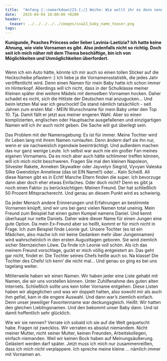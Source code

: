 ```yaml
---
title:  "Anfang {::nomarkdown}23.{:/} Woche: Wie wollt ihr es denn nennen?"
date:   2015-04-04 10:00:00 +0200
header:
  teaser: ../../../../../images/ssw23_baby_name_teaser.png
tags:
---
```

**Kunigunde, Peaches Princess oder lieber Lavinia-Laetizia? Ich hatte keine Ahnung, wie viele Vornamen es gibt. Also jedenfalls nicht so richtig. Doch seit ich mich näher mit dem Thema beschäftige, bin ich von Möglichkeiten und Unmöglichkeiten überfordert.**

<figure>
  <img src="../../../../../images/ssw23_baby_name.jpg" alt="">
  <figcaption></figcaption>
</figure>

Wenn ich ein Auto hätte, könnte ich mir auch so einen tollen Sticker auf die Heckscheibe pflastern :)
Ich liebe ja die Vornamensstatistik, die jedes Jahr veröffentlicht wird. Denn einen Namen für mein Baby hatte ich schon immer im Hinterkopf. Allerdings will ich nicht, dass in der Schulklasse meiner Kleinen später drei weitere Mädels mit demselben Vornamen hocken. Daher schadet es nicht, sich die Hitliste der Deutschen mal anzugucken… Und beim letzten Mal war ich geschockt! Da stand nämlich tatsächlich - seit Jahren zum ersten Mal - MEIN Wunschname für mein Baby unter den Top 10. Tja. Damit fällt er jetzt aus meiner engeren Wahl. Aber so einen komplizierten, englischen oder Hauptsache ausgefallenen und einzigartigen Namen will ich ihr auch nicht geben. Die Sache will gut überlegt sein.

Das Problem mit der Namensgebung: Es ist für immer. Meine Tochter wird ihr Leben lang mit ihrem Namen rumlaufen. Denn ändern darf sie ihn nur, wenn er sie nachweislich irgendwie beeinträchtigt. Und außerdem machen das nur ganz wenige Leute. Ich selbst war auch nie ein großer Fan meines eigenen Vornamens. Da es mich aber auch hätte schlimmer treffen können, will ich mich nicht beschweren. Fragen Sie mal den kleinen Napoleon, Silvester Rakete, Anneken Skywalker oder Jayvelyn Siegrid, Vyvyan Valeska Silke Gwendolyn Anneliese (das ist EIN Name!!) oder… Kein Scheiß. All diese Namen gibt es in Echt! Manche Eltern finden die super. Ich bevorzuge dann aber doch eher etwas Einfaches. Oder doch nicht? Denn es gibt ja noch einen Faktor zu berücksichtigen: Meinen Freund. Der hat schließlich 50 Prozent Mitspracherecht. Und genau an diesem Punkt wird es schwierig.

Da jeder Mensch andere Erinnerungen und Erfahrungen an bestimmte Vornamen knüpft, sind wir uns bei ganz vielen Namen total uneinig. Mein Freund zum Beispiel hat einen guten Kumpel namens Daniel. Und kennt überhaupt nur nette Daniels. Daher wäre dieser Name für einen Jungen eine gute Option. Da mein Ex-Freund aber so heißt, kommt er für mich nicht in Frage. Ich zum Beispiel finde Leonie gut. Unsere Tochter (es ist ein Mädchen, also mache ich mir keine Gedanken mehr über Jungennamen) wird wahrscheinlich in den ersten Augusttagen geboren. Sie wird ziemlich sicher Sternzeichen Löwe. Da finde ich Leonie voll schön. Als ich das meinem Freund vorschlage, guckt er mich völlig entgeistert an. Das geht gar nicht, findet er. Die Tochter seines Chefs heiße auch so. Na klasse! Die Tochter des Chefs! Ich kenn‘ die nicht mal… Und genau so ging es bei uns tagelang weiter.

Mittlerweile haben wir einen Namen. Wir haben jeder eine Liste gehabt mit Namen, die wir uns vorstellen können. Unter Zuhilfenahme des guten alten Internets. Schließlich sollte uns kein toller Vorname entgehen. Diese Listen haben wir abgeglichen und was wir doppelt hatten, also sowohl mir als auch ihm gefiel, kam in die engere Auswahl. Und dann war’s ziemlich einfach. Denn unser jeweiliger Favoritenname war deckungsgleich. Heißt: Wir hatten den gleichen Lieblingsnamen. Und den bekommt unser Baby dann. Und ist damit hoffentlich sehr glücklich.

Wie wir sie nennen? Verrate ich sobald ich sie auf die Welt gequetscht habe. Fragen ist zwecklos. Wir verraten es absolut niemandem. Nicht meiner Mutter, nicht seiner Mutter, keinen Freunden, Arbeitskollegen, einfach niemanden. Weil wir keinen Bock haben auf Meinungsäußerung. Gelästert werden darf später. Jetzt muss ich mich nur zusammenreißen, dass ich mich nicht verplappere. Ich spreche meine kleine … nämlich immer mit Vornamen an.
